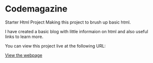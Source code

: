# Codemagazine
Starter Html Project 
Making this project to brush up basic html.

I have created a basic blog with little informaion on html and also useful links to learn more. 

You can view this project live at the following URL:

[View the webpage](https://sriya632.github.io/Codemagazine/)

